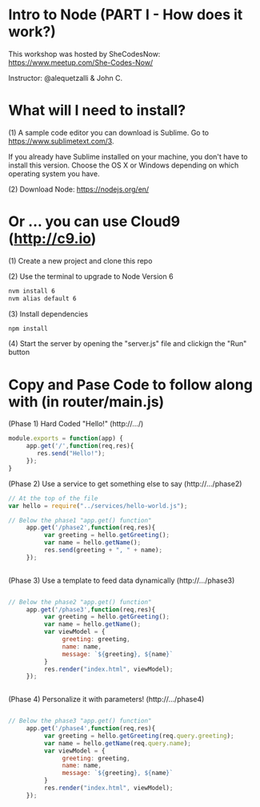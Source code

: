 # Intro to Node (PART I - How does it work?)

This workshop was hosted by SheCodesNow: https://www.meetup.com/She-Codes-Now/ 

Instructor: @alequetzalli & John C.



# What will I need to install? 
(1) A sample code editor you can download is Sublime. Go to https://www.sublimetext.com/3.

If you already have Sublime installed on your machine, you don't have to install this version. Choose the OS X or Windows depending on which operating system you have. 

(2) Download Node: https://nodejs.org/en/


# Or ... you can use Cloud9 (http://c9.io)
(1) Create a new project and clone this repo 


(2) Use the terminal to upgrade to Node Version 6
```bash
nvm install 6
nvm alias default 6
```

(3) Install dependencies
```bash
npm install
```

(4) Start the server by opening the "server.js" file and clickign the "Run" button


# Copy and Pase Code to follow along with (in router/main.js)

(Phase 1) Hard Coded "Hello!"  (http://.../)

```javascript
module.exports = function(app) {
     app.get('/',function(req,res){
        res.send("Hello!");
     });
}

```

(Phase 2) Use a service to get something else to say (http://.../phase2)
```javascript
// At the top of the file
var hello = require("../services/hello-world.js"); 

// Below the phase1 "app.get() function"
     app.get('/phase2',function(req,res){
          var greeting = hello.getGreeting();
          var name = hello.getName();
          res.send(greeting + ", " + name);
     });
     
```

(Phase 3) Use a template to feed data dynamically (http://.../phase3)
```javascript

// Below the phase2 "app.get() function"
     app.get('/phase3',function(req,res){
          var greeting = hello.getGreeting();
          var name = hello.getName();
          var viewModel = {
               greeting: greeting,
               name: name,
               message: `${greeting}, ${name}`
          }
          res.render("index.html", viewModel);
     });
     
```

(Phase 4) Personalize it with parameters! (http://.../phase4)
```javascript

// Below the phase3 "app.get() function"
     app.get('/phase4',function(req,res){
          var greeting = hello.getGreeting(req.query.greeting);
          var name = hello.getName(req.query.name);
          var viewModel = {
               greeting: greeting,
               name: name,
               message: `${greeting}, ${name}`
          }
          res.render("index.html", viewModel);
     });
     
```